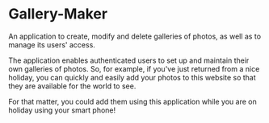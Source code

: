 # Gallery-Maker
An application to create, modify and delete galleries of photos, as well as to manage its users' access.

The application enables authenticated users to set up and maintain their own galleries of photos. So, for example, if you've just returned from a nice holiday, you can quickly and easily add your photos to this website so that they are available for the world to see.

For that matter, you could add them using this application while you are on holiday using your smart phone!

